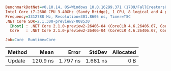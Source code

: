 ``` ini

BenchmarkDotNet=v0.10.14, OS=Windows 10.0.16299.371 (1709/FallCreatorsUpdate/Redstone3)
Intel Core i7-2600 CPU 3.40GHz (Sandy Bridge), 1 CPU, 8 logical and 4 physical cores
Frequency=3312788 Hz, Resolution=301.8605 ns, Timer=TSC
.NET Core SDK=2.1.300-preview2-008530
  [Host] : .NET Core 2.1.0-preview2-26406-04 (CoreCLR 4.6.26406.07, CoreFX 4.6.26406.04), 64bit RyuJIT
  Core   : .NET Core 2.1.0-preview2-26406-04 (CoreCLR 4.6.26406.07, CoreFX 4.6.26406.04), 64bit RyuJIT

Job=Core  Runtime=Core  

```
| Method |     Mean |    Error |   StdDev | Allocated |
|------- |---------:|---------:|---------:|----------:|
| Update | 120.9 ns | 1.797 ns | 1.681 ns |       0 B |
